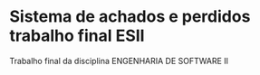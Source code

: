 # Sistema de achados e perdidos trabalho final ESII
Trabalho final da disciplina ENGENHARIA DE SOFTWARE II
